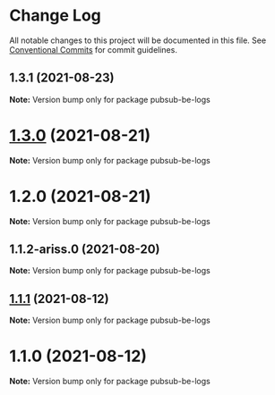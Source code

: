 # Change Log

All notable changes to this project will be documented in this file.
See [Conventional Commits](https://conventionalcommits.org) for commit guidelines.

## 1.3.1 (2021-08-23)

**Note:** Version bump only for package pubsub-be-logs





# [1.3.0](https://github.com/yurikrupnik/mussia8/compare/pubsub-be-logs@1.2.0...pubsub-be-logs@1.3.0) (2021-08-21)

**Note:** Version bump only for package pubsub-be-logs





# 1.2.0 (2021-08-21)

**Note:** Version bump only for package pubsub-be-logs





## 1.1.2-ariss.0 (2021-08-20)

**Note:** Version bump only for package pubsub-be-logs





## [1.1.1](https://github.com/yurikrupnik/mussia8/compare/pubsub-be-logs@1.1.0...pubsub-be-logs@1.1.1) (2021-08-12)

**Note:** Version bump only for package pubsub-be-logs





# 1.1.0 (2021-08-12)

**Note:** Version bump only for package pubsub-be-logs

